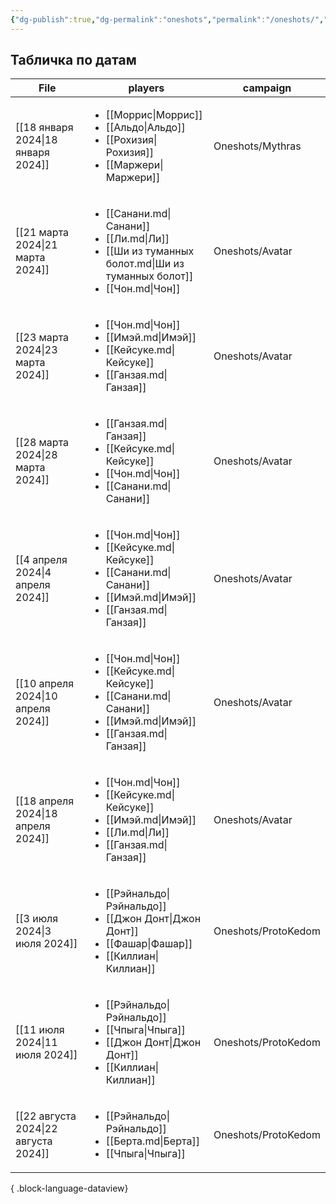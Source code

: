 ```yaml
---
{"dg-publish":true,"dg-permalink":"oneshots","permalink":"/oneshots/","dgPassFrontmatter":true}
---
```


## Табличка по датам
| File                                    | players                                                                                                                                                      | campaign            |
| --------------------------------------- | ------------------------------------------------------------------------------------------------------------------------------------------------------------ | ------------------- |
| [[18 января 2024\|18 января 2024]]   | <ul><li>[[Моррис\\|Моррис]]</li><li>[[Альдо\\|Альдо]]</li><li>[[Рохизия\\|Рохизия]]</li><li>[[Маржери\\|Маржери]]</li></ul>                                  | Oneshots/Mythras    |
| [[21 марта 2024\|21 марта 2024]]     | <ul><li>[[Санани.md\\|Санани]]</li><li>[[Ли.md\\|Ли]]</li><li>[[Ши из туманных болот.md\\|Ши из туманных болот]]</li><li>[[Чон.md\\|Чон]]</li></ul>          | Oneshots/Avatar     |
| [[23 марта 2024\|23 марта 2024]]     | <ul><li>[[Чон.md\\|Чон]]</li><li>[[Имэй.md\\|Имэй]]</li><li>[[Кейсуке.md\\|Кейсуке]]</li><li>[[Ганзая.md\\|Ганзая]]</li></ul>                                | Oneshots/Avatar     |
| [[28 марта 2024\|28 марта 2024]]     | <ul><li>[[Ганзая.md\\|Ганзая]]</li><li>[[Кейсуке.md\\|Кейсуке]]</li><li>[[Чон.md\\|Чон]]</li><li>[[Санани.md\\|Санани]]</li></ul>                            | Oneshots/Avatar     |
| [[4 апреля 2024\|4 апреля 2024]]     | <ul><li>[[Чон.md\\|Чон]]</li><li>[[Кейсуке.md\\|Кейсуке]]</li><li>[[Санани.md\\|Санани]]</li><li>[[Имэй.md\\|Имэй]]</li><li>[[Ганзая.md\\|Ганзая]]</li></ul> | Oneshots/Avatar     |
| [[10 апреля 2024\|10 апреля 2024]]   | <ul><li>[[Чон.md\\|Чон]]</li><li>[[Кейсуке.md\\|Кейсуке]]</li><li>[[Санани.md\\|Санани]]</li><li>[[Имэй.md\\|Имэй]]</li><li>[[Ганзая.md\\|Ганзая]]</li></ul> | Oneshots/Avatar     |
| [[18 апреля 2024\|18 апреля 2024]]   | <ul><li>[[Чон.md\\|Чон]]</li><li>[[Кейсуке.md\\|Кейсуке]]</li><li>[[Имэй.md\\|Имэй]]</li><li>[[Ли.md\\|Ли]]</li><li>[[Ганзая.md\\|Ганзая]]</li></ul>         | Oneshots/Avatar     |
| [[3 июля 2024\|3 июля 2024]]         | <ul><li>[[Рэйнальдо\\|Рэйнальдо]]</li><li>[[Джон Донт\\|Джон Донт]]</li><li>[[Фашар\\|Фашар]]</li><li>[[Киллиан\\|Киллиан]]</li></ul>                        | Oneshots/ProtoKedom |
| [[11 июля 2024\|11 июля 2024]]       | <ul><li>[[Рэйнальдо\\|Рэйнальдо]]</li><li>[[Чпыга\\|Чпыга]]</li><li>[[Джон Донт\\|Джон Донт]]</li><li>[[Киллиан\\|Киллиан]]</li></ul>                        | Oneshots/ProtoKedom |
| [[22 августа 2024\|22 августа 2024]] | <ul><li>[[Рэйнальдо\\|Рэйнальдо]]</li><li>[[Берта.md\\|Берта]]</li><li>[[Чпыга\\|Чпыга]]</li></ul>                                                           | Oneshots/ProtoKedom |

{ .block-language-dataview}
  